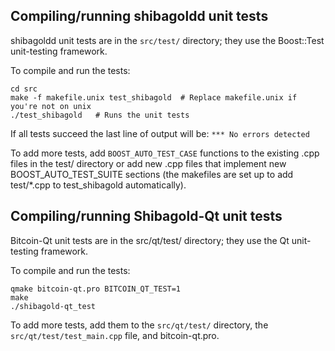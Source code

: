 Compiling/running shibagoldd unit tests
------------------------------------

shibagoldd unit tests are in the `src/test/` directory; they
use the Boost::Test unit-testing framework.

To compile and run the tests:

	cd src
	make -f makefile.unix test_shibagold  # Replace makefile.unix if you're not on unix
	./test_shibagold   # Runs the unit tests

If all tests succeed the last line of output will be:
`*** No errors detected`

To add more tests, add `BOOST_AUTO_TEST_CASE` functions to the existing
.cpp files in the test/ directory or add new .cpp files that
implement new BOOST_AUTO_TEST_SUITE sections (the makefiles are
set up to add test/*.cpp to test_shibagold automatically).


Compiling/running Shibagold-Qt unit tests
---------------------------------------

Bitcoin-Qt unit tests are in the src/qt/test/ directory; they
use the Qt unit-testing framework.

To compile and run the tests:

	qmake bitcoin-qt.pro BITCOIN_QT_TEST=1
	make
	./shibagold-qt_test

To add more tests, add them to the `src/qt/test/` directory,
the `src/qt/test/test_main.cpp` file, and bitcoin-qt.pro.
